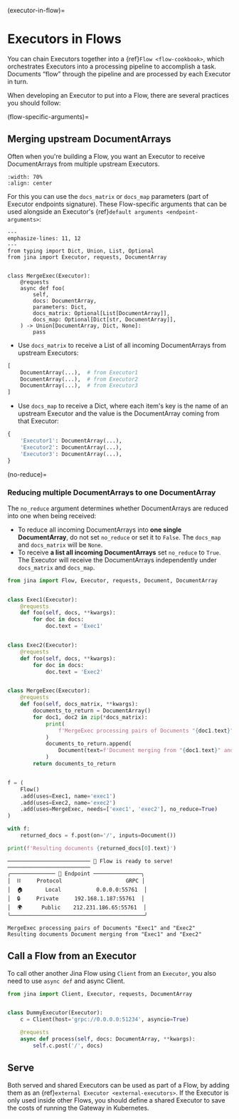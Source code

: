 (executor-in-flow)=
# Executors in Flows

You can chain Executors together into a {ref}`Flow <flow-cookbook>`, which orchestrates Executors into a processing pipeline to accomplish a task. Documents “flow” through the pipeline and are processed by each Executor in turn.

When developing an Executor to put into a Flow, there are several practices you should follow:

(flow-specific-arguments)=

## Merging upstream DocumentArrays

Often when you're building a Flow, you want an Executor to receive DocumentArrays from multiple upstream Executors. 

```{figure} flow-merge-executor.svg
:width: 70%
:align: center
```

For this you can use the `docs_matrix` or `docs_map` parameters (part of Executor endpoints signature). These Flow-specific arguments that can be used alongside an Executor's {ref}`default arguments <endpoint-arguments>`:

```{code-block} python
---
emphasize-lines: 11, 12
---
from typing import Dict, Union, List, Optional
from jina import Executor, requests, DocumentArray


class MergeExec(Executor):
    @requests
    async def foo(
        self,
        docs: DocumentArray,
        parameters: Dict,
        docs_matrix: Optional[List[DocumentArray]],
        docs_map: Optional[Dict[str, DocumentArray]],
    ) -> Union[DocumentArray, Dict, None]:
        pass
```

- Use `docs_matrix` to receive a List of all incoming DocumentArrays from upstream Executors:

```python
[
    DocumentArray(...),  # from Executor1
    DocumentArray(...),  # from Executor2
    DocumentArray(...),  # from Executor3
]
```

- Use `docs_map` to receive a Dict, where each item's key is the name of an upstream Executor and the value is the DocumentArray coming from that Executor:

```python
{
    'Executor1': DocumentArray(...),
    'Executor2': DocumentArray(...),
    'Executor3': DocumentArray(...),
}
```

(no-reduce)=
### Reducing multiple DocumentArrays to one DocumentArray

The `no_reduce` argument determines whether DocumentArrays are reduced into one when being received:

- To reduce all incoming DocumentArrays into **one single DocumentArray**, do not set `no_reduce` or set it to `False`. The `docs_map` and `docs_matrix` will be `None`.
- To receive **a list all incoming DocumentArrays** set `no_reduce` to `True`. The Executor will receive the DocumentArrays independently under `docs_matrix` and `docs_map`.

```python
from jina import Flow, Executor, requests, Document, DocumentArray


class Exec1(Executor):
    @requests
    def foo(self, docs, **kwargs):
        for doc in docs:
            doc.text = 'Exec1'


class Exec2(Executor):
    @requests
    def foo(self, docs, **kwargs):
        for doc in docs:
            doc.text = 'Exec2'


class MergeExec(Executor):
    @requests
    def foo(self, docs_matrix, **kwargs):
        documents_to_return = DocumentArray()
        for doc1, doc2 in zip(*docs_matrix):
            print(
                f'MergeExec processing pairs of Documents "{doc1.text}" and "{doc2.text}"'
            )
            documents_to_return.append(
                Document(text=f'Document merging from "{doc1.text}" and "{doc2.text}"')
            )
        return documents_to_return


f = (
    Flow()
    .add(uses=Exec1, name='exec1')
    .add(uses=Exec2, name='exec2')
    .add(uses=MergeExec, needs=['exec1', 'exec2'], no_reduce=True)
)

with f:
    returned_docs = f.post(on='/', inputs=Document())

print(f'Resulting documents {returned_docs[0].text}')
```


```shell
────────────────────────── 🎉 Flow is ready to serve! ──────────────────────────
╭────────────── 🔗 Endpoint ───────────────╮
│  ⛓     Protocol                    GRPC │
│  🏠       Local           0.0.0.0:55761  │
│  🔒     Private     192.168.1.187:55761  │
│  🌍      Public    212.231.186.65:55761  │
╰──────────────────────────────────────────╯

MergeExec processing pairs of Documents "Exec1" and "Exec2"
Resulting documents Document merging from "Exec1" and "Exec2"
```

## Call a Flow from an Executor

To call other another Jina Flow using `Client` from an `Executor`, you also need to use `async def` and async Client.

```python
from jina import Client, Executor, requests, DocumentArray


class DummyExecutor(Executor):
    c = Client(host='grpc://0.0.0.0:51234', asyncio=True)

    @requests
    async def process(self, docs: DocumentArray, **kwargs):
        self.c.post('/', docs)
```

## Serve

Both served and shared Executors can be used as part of a Flow, by adding them as an {ref}`external Executor <external-executors>`. If the Executor is only used inside other Flows, you should define a shared Executor to save the costs of running the Gateway in Kubernetes.
